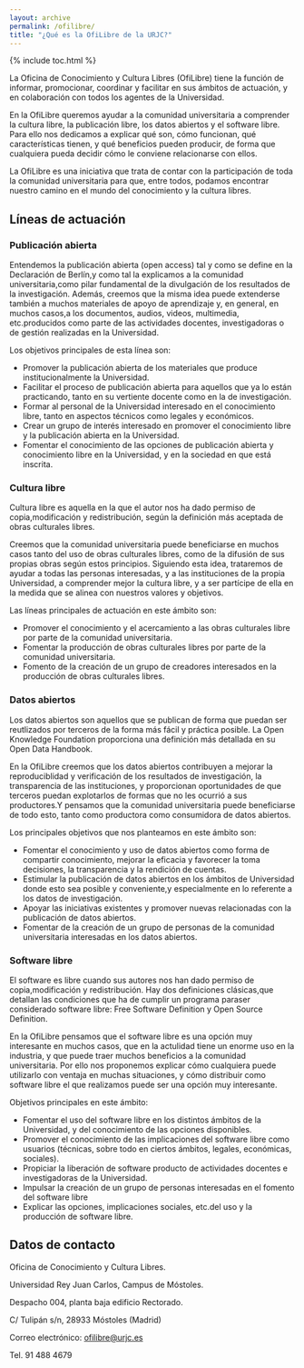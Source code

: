 ```yaml
---
layout: archive
permalink: /ofilibre/
title: "¿Qué es la OfiLibre de la URJC?"
---
```


{% include toc.html %}

La Oficina de Conocimiento y Cultura Libres (OfiLibre) tiene la función de informar, promocionar, coordinar y facilitar en sus ámbitos de actuación, y en colaboración con todos los agentes de la Universidad.

En la OfiLibre queremos ayudar a la comunidad universitaria a comprender la cultura libre, la publicación libre, los datos abiertos y el software libre. Para ello nos dedicamos a explicar qué son, cómo funcionan, qué características tienen, y qué beneficios pueden producir, de forma que cualquiera pueda decidir cómo le conviene relacionarse con ellos.

La OfiLibre es una iniciativa que trata de contar con la participación de toda la comunidad universitaria para que, entre todos, podamos encontrar nuestro camino en el mundo del conocimiento y la cultura libres.

## Líneas de actuación

### Publicación abierta

Entendemos la publicación abierta (open access) tal y como se define en la Declaración de Berlín,y como tal la explicamos a la comunidad universitaria,como pilar fundamental de la divulgación de los resultados de la investigación. Además, creemos que la misma idea puede extenderse también a muchos materiales de apoyo de aprendizaje y, en general, en muchos casos,a los documentos, audios, videos, multimedia, etc.producidos como parte de las actividades docentes, investigadoras o de gestión realizadas en la Universidad.

Los objetivos principales de esta línea son:

* Promover la publicación abierta de los materiales que produce institucionalmente la Universidad.
* Facilitar el proceso de publicación abierta para aquellos que ya lo están practicando, tanto en su vertiente docente como en la de investigación.
* Formar al personal de la Universidad interesado en el conocimiento libre, tanto en aspectos técnicos como legales y económicos.
* Crear un grupo de interés interesado en promover el conocimiento libre y la publicación abierta en la Universidad.
* Fomentar el conocimiento de las opciones de publicación abierta y conocimiento libre en la Universidad, y en la sociedad en que está inscrita.

### Cultura libre

Cultura libre es aquella en la que el autor nos ha dado permiso de copia,modificación y redistribución, según la definición más aceptada de obras culturales libres.

Creemos que la comunidad universitaria puede beneficiarse en muchos casos tanto del uso de obras culturales libres, como de la difusión de sus propias obras según estos principios. Siguiendo esta idea, trataremos de ayudar a todas las personas interesadas, y a las instituciones de la propia Universidad, a comprender mejor la cultura libre, y a ser partícipe de ella en la medida que se alinea con nuestros valores y objetivos.

Las líneas principales de actuación en este ámbito son:

* Promover el conocimiento y el acercamiento a las obras culturales libre por parte de la comunidad universitaria.
* Fomentar la producción de obras culturales libres por parte de la comunidad universitaria.
* Fomento de la creación de un grupo de creadores interesados en la producción de obras culturales libres.

### Datos abiertos

Los datos abiertos son aquellos que se publican de forma que puedan ser reutlizados por terceros de la forma más fácil y práctica posible. La Open Knowledge Foundation proporciona una definición más detallada en su Open Data Handbook.

En la OfiLibre creemos que los datos abiertos contribuyen a mejorar la reproduciblidad y verificación de los resultados de investigación, la transparencia de las instituciones, y proporcionan oportunidades de que terceros puedan explotarlos de formas que no les ocurrió a sus productores.Y pensamos que la comunidad universitaria puede beneficiarse de todo esto, tanto como productora como consumidora de datos abiertos.

Los principales objetivos que nos planteamos en este ámbito son:

* Fomentar el conocimiento y uso de datos abiertos como forma de compartir conocimiento, mejorar la eficacia y favorecer la toma decisiones, la transparencia y la rendición de cuentas.
* Estimular la publicación de datos abiertos en los ámbitos de Universidad donde esto sea posible y conveniente,y especialmente en lo referente a los datos de investigación.
* Apoyar las iniciativas existentes y promover nuevas relacionadas con la publicación de datos abiertos.
* Fomentar de la creación de un grupo de personas de la comunidad universitaria interesadas en los datos abiertos.

### Software libre

El software es libre cuando sus autores nos han dado permiso de copia,modificación y redistribución. Hay dos definiciones clásicas,que detallan las condiciones que ha de cumplir un programa paraser considerado software libre: Free Software Definition y Open Source Definition.

En la OfiLibre pensamos que el software libre es una opción muy interesante en muchos casos, que en la actulidad tiene un enorme uso en la industria, y que puede traer muchos beneficios a la comunidad universitaria. Por ello nos proponemos explicar cómo cualquiera puede utilizarlo con ventaja en muchas situaciones, y cómo distribuir como software libre el que realizamos puede ser una opción muy interesante.

Objetivos principales en este ámbito:

* Fomentar el uso del software libre en los distintos ámbitos de la Universidad, y del conocimiento de las opciones disponibles.
* Promover el conocimiento de las implicaciones del software libre como usuarios (técnicas, sobre todo en ciertos ámbitos, legales, económicas, sociales).
* Propiciar la liberación de software producto de actividades docentes e investigadoras de la Universidad.
* Impulsar la creación de un grupo de personas interesadas en el fomento del software libre
* Explicar las opciones, implicaciones sociales, etc.del uso y la producción de software libre.

## Datos de contacto

Oficina de Conocimiento y Cultura Libres.

Universidad Rey Juan Carlos, Campus de Móstoles.

Despacho 004, planta baja edificio Rectorado.

C/ Tulipán s/n, 28933 Móstoles (Madrid)

Correo electrónico: ofilibre@urjc.es

Tel. 91 488 4679
